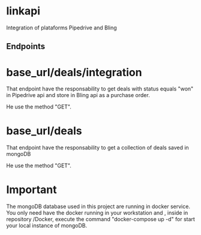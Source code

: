 # linkapi
Integration of plataforms Pipedrive and Bling

## Endpoints

# base_url/deals/integration

That endpoint have the responsability to get deals with status equals "won" in Pipedrive api and store in Bling api as a purchase order.

He use the method "GET".

# base_url/deals

That endpoint have the responsability to get a collection of deals saved in mongoDB

He use the method "GET".

# Important

The mongoDB database used in this project are running in docker service. You only need have the docker running in your workstation and
, inside in repository /Docker, execute the command "docker-compose up -d" for start your local instance of mongoDB.
